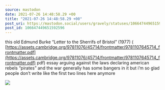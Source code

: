 ```yaml
---
source: mastodon
date: 2021-07-26 14:48:58.29 +00
title: "2021-07-26 14:48:58.29 +00"
post_uri: https://mastodon.social/users/gravely/statuses/106647449651592596
post_id: 106647449651592596
---
```

this old Edmund Burke “Letter to the Sherrifs of Bristol” (1977) ( [https://assets.cambridge.org/97811076/45714/frontmatter/9781107645714_frontmatter.pdf](https://assets.cambridge.org/97811076/45714/frontmatter/9781107645714_frontmatter.pdf) pdf) essay arguing against the laws declaring american rebels “pirates” and the war generally has some bangers in it but i’m so glad people don’t write like the first two lines here anymore


![](/images/106647449605588429.jpg)

